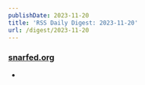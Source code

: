 ```yaml
---
publishDate: 2023-11-20
title: 'RSS Daily Digest: 2023-11-20'
url: /digest/2023-11-20
---
```


### [snarfed.org](https://snarfed.org/)

  * [](https://snarfed.org/2023-11-19_51445)
  
